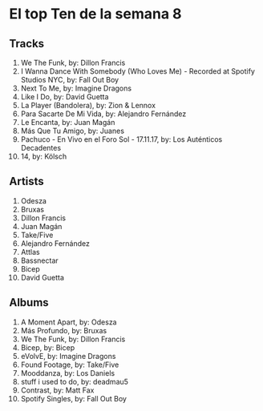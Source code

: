 # El top Ten de la semana 8

## Tracks
1. We The Funk, by: Dillon Francis
1. I Wanna Dance With Somebody (Who Loves Me) - Recorded at Spotify Studios NYC, by: Fall Out Boy
1. Next To Me, by: Imagine Dragons
1. Like I Do, by: David Guetta
1. La Player (Bandolera), by: Zion & Lennox
1. Para Sacarte De Mi Vida, by: Alejandro Fernández
1. Le Encanta, by: Juan Magán
1. Más Que Tu Amigo, by: Juanes
1. Pachuco - En Vivo en el Foro Sol - 17.11.17, by: Los Auténticos Decadentes
1. 14, by: Kölsch

## Artists
1. Odesza
1. Bruxas
1. Dillon Francis
1. Juan Magán
1. Take/Five
1. Alejandro Fernández
1. Attlas
1. Bassnectar
1. Bicep
1. David Guetta

## Albums
1. A Moment Apart, by: Odesza
1. Más Profundo, by: Bruxas
1. We The Funk, by: Dillon Francis
1. Bicep, by: Bicep
1. eVolvE, by: Imagine Dragons
1. Found Footage, by: Take/Five
1. Mooddanza, by: Los Daniels
1. stuff i used to do, by: deadmau5
1. Contrast, by: Matt Fax
1. Spotify Singles, by: Fall Out Boy

